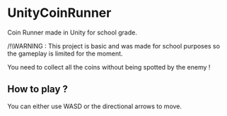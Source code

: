 # UnityCoinRunner
Coin Runner made in Unity for school grade.

/!\WARNING : This project is basic and was made for school purposes so the gameplay is limited for the moment.

You need to collect all the coins without being spotted by the enemy ! 

## How to play ? 

You can either use WASD or the directional arrows to move.

